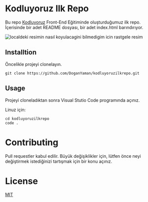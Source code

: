 # Kodluyoruz Ilk Repo

Bu repo [Kodluyoruz](https://kodluyoruz.org/) Front-End Eğitiminde oluşturduğumuz ilk repo. İçerisinde bir adet README dosyası, bir adet index.html barındırıyor.

![localdeki resimin nasıl koyulacagini bilmedigim icin rastgele resim](https://fastly.picsum.photos/id/866/200/300.jpg?hmac=rcadCENKh4rD6MAp6V_ma-AyWv641M4iiOpe1RyFHeI)

## Installtion
Öncelikle projeyi clonelayın.

``` 
git clone https://github.com/DoganYaman/kodluyoruzilkrepo.git
```
## Usage
Projeyi cloneladıktan sonra Visual Stutio Code programında açınız.

Linuz için:
```
cd kodluyoruzilkrepo
code .
```

# Contributing
Pull requestler kabul edilir. Büyük değişiklikler için, lütfen önce neyi değiştirmek istediğinizi tartışmak için bir konu açınız.

# License
[MIT](https://choosealicense.com/licenses/mit/)